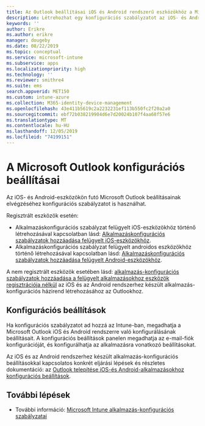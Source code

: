 ```yaml
---
title: Az Outlook beállításai iOS és Android rendszerű eszközökhöz a Microsoft Intune-ban
description: Létrehozhat egy konfigurációs szabályzatot az iOS- és Android-eszközökön futó Microsoft Outlook beállításainak megadásához.
keywords: ''
author: Erikre
ms.author: erikre
manager: dougeby
ms.date: 08/22/2019
ms.topic: conceptual
ms.service: microsoft-intune
ms.subservice: apps
ms.localizationpriority: high
ms.technology: ''
ms.reviewer: smithre4
ms.suite: ems
search.appverid: MET150
ms.custom: intune-azure
ms.collection: M365-identity-device-management
ms.openlocfilehash: 43e411b5619c2a2232231ef113b550fc2f20a2a0
ms.sourcegitcommit: ebf72b038219904d6e7d20024b107f4aa68f57e6
ms.translationtype: MT
ms.contentlocale: hu-HU
ms.lasthandoff: 12/05/2019
ms.locfileid: "74199151"
---
```

# <a name="microsoft-outlook-configuration-settings"></a>A Microsoft Outlook konfigurációs beállításai 

Az iOS- és Android-eszközökön futó Microsoft Outlook beállításainak elvégzéséhez konfigurációs szabályzatot is használhat. 

Regisztrált eszközök esetén:
- Alkalmazáskonfigurációs szabályzat felügyelt iOS-eszközökhöz történő létrehozásával kapcsolatban lásd: [Alkalmazáskonfigurációs szabályzatok hozzáadása felügyelt iOS-eszközökhöz](app-configuration-policies-use-ios.md). 
- Alkalmazáskonfigurációs szabályzat felügyelt androidos eszközökhöz történő létrehozásával kapcsolatban lásd: [Alkalmazáskonfigurációs szabályzatok hozzáadása felügyelt Android-eszközökhöz](app-configuration-policies-use-android.md). 

A nem regisztrált eszközök esetében lásd: [alkalmazás-konfigurációs szabályzatok hozzáadása a felügyelt alkalmazásokhoz eszközök regisztrációja nélkül](app-configuration-policies-managed-app.md) az iOS és az Android rendszerhez készült alkalmazás-konfigurációs házirend létrehozásához az Outlookhoz.

## <a name="configuration-settings"></a>Konfigurációs beállítások

Ha konfigurációs szabályzatot ad hozzá az Intune-ban, megadhatja a Microsoft Outlook iOS és Android rendszerre való konfigurálásának beállításait. A konfigurációs beállítások panelen megadhatja az e-mail-fiók konfigurációját, és konfigurálhatja az alkalmazásra vonatkozó beállításokat.

Az iOS és az Android rendszerhez készült alkalmazás-konfigurációs beállításokkal kapcsolatos konkrét eljárási lépések és részletes dokumentáció: az [Outlook telepítése iOS-és Android-alkalmazásokhoz konfigurációs beállítások](https://docs.microsoft.com/exchange/clients-and-mobile-in-exchange-online/outlook-for-ios-and-android/outlook-for-ios-and-android-configuration-with-microsoft-intune).

## <a name="next-steps"></a>További lépések

- További információ: [Microsoft Intune alkalmazás-konfigurációs szabályzatai](app-configuration-policies-overview.md)
